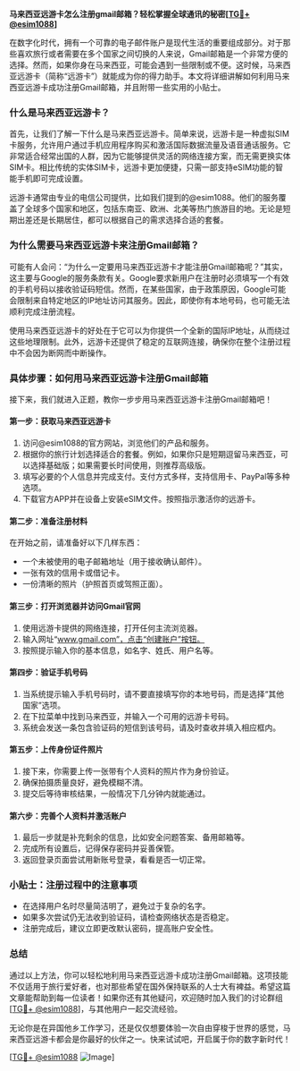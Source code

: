 **马来西亚远游卡怎么注册gmail邮箱？轻松掌握全球通讯的秘密[[TG💪+ @esim1088](https://t.me/s/esim1088)]**

在数字化时代，拥有一个可靠的电子邮件账户是现代生活的重要组成部分。对于那些喜欢旅行或者需要在多个国家之间切换的人来说，Gmail邮箱是一个非常方便的选择。然而，如果你身在马来西亚，可能会遇到一些限制或不便。这时候，马来西亚远游卡（简称“远游卡”）就能成为你的得力助手。本文将详细讲解如何利用马来西亚远游卡成功注册Gmail邮箱，并且附带一些实用的小贴士。

### **什么是马来西亚远游卡？**

首先，让我们了解一下什么是马来西亚远游卡。简单来说，远游卡是一种虚拟SIM卡服务，允许用户通过手机应用程序购买和激活国际数据流量及语音通话服务。它非常适合经常出国的人群，因为它能够提供灵活的网络连接方案，而无需更换实体SIM卡。相比传统的实体SIM卡，远游卡更加便捷，只需一部支持eSIM功能的智能手机即可完成设置。

远游卡通常由专业的电信公司提供，比如我们提到的@esim1088。他们的服务覆盖了全球多个国家和地区，包括东南亚、欧洲、北美等热门旅游目的地。无论是短期出差还是长期居住，都可以根据自己的需求选择合适的套餐。

### **为什么需要马来西亚远游卡来注册Gmail邮箱？**

可能有人会问：“为什么一定要用马来西亚远游卡才能注册Gmail邮箱呢？”其实，这主要与Google的服务条款有关。Google要求新用户在注册时必须填写一个有效的手机号码以接收验证码短信。然而，在某些国家，由于政策原因，Google可能会限制来自特定地区的IP地址访问其服务。因此，即使你有本地号码，也可能无法顺利完成注册流程。

使用马来西亚远游卡的好处在于它可以为你提供一个全新的国际IP地址，从而绕过这些地理限制。此外，远游卡还提供了稳定的互联网连接，确保你在整个注册过程中不会因为断网而中断操作。

### **具体步骤：如何用马来西亚远游卡注册Gmail邮箱**

接下来，我们就进入正题，教你一步步用马来西亚远游卡注册Gmail邮箱吧！

#### **第一步：获取马来西亚远游卡**
1. 访问@esim1088的官方网站，浏览他们的产品和服务。
2. 根据你的旅行计划选择适合的套餐。例如，如果你只是短期逗留马来西亚，可以选择基础版；如果需要长时间使用，则推荐高级版。
3. 填写必要的个人信息并完成支付。支付方式多样，支持信用卡、PayPal等多种选项。
4. 下载官方APP并在设备上安装eSIM文件。按照指示激活你的远游卡。

#### **第二步：准备注册材料**
在开始之前，请准备好以下几样东西：
- 一个未被使用的电子邮箱地址（用于接收确认邮件）。
- 一张有效的信用卡或借记卡。
- 一份清晰的照片（护照首页或驾照正面）。

#### **第三步：打开浏览器并访问Gmail官网**
1. 使用远游卡提供的网络连接，打开任何主流浏览器。
2. 输入网址“www.gmail.com”，点击“创建账户”按钮。
3. 按照提示输入你的基本信息，如名字、姓氏、用户名等。

#### **第四步：验证手机号码**
1. 当系统提示输入手机号码时，请不要直接填写你的本地号码，而是选择“其他国家”选项。
2. 在下拉菜单中找到马来西亚，并输入一个可用的远游卡号码。
3. 系统会发送一条包含验证码的短信到该号码，请及时查收并填入相应框内。

#### **第五步：上传身份证件照片**
1. 接下来，你需要上传一张带有个人资料的照片作为身份验证。
2. 确保拍摄质量良好，避免模糊不清。
3. 提交后等待审核结果，一般情况下几分钟内就能通过。

#### **第六步：完善个人资料并激活账户**
1. 最后一步就是补充剩余的信息，比如安全问题答案、备用邮箱等。
2. 完成所有设置后，记得保存密码并妥善保管。
3. 返回登录页面尝试用新账号登录，看看是否一切正常。

### **小贴士：注册过程中的注意事项**
- 在选择用户名时尽量简洁明了，避免过于复杂的名字。
- 如果多次尝试仍无法收到验证码，请检查网络状态是否稳定。
- 注册完成后，建议立即更改默认密码，提高账户安全性。

### **总结**
通过以上方法，你可以轻松地利用马来西亚远游卡成功注册Gmail邮箱。这项技能不仅适用于旅行爱好者，也对那些希望在国外保持联系的人士大有裨益。希望这篇文章能帮助到每一位读者！如果你还有其他疑问，欢迎随时加入我们的讨论群组[[TG💪+ @esim1088](https://t.me/s/esim1088)]，与其他用户一起交流经验。

无论你是在异国他乡工作学习，还是仅仅想要体验一次自由穿梭于世界的感觉，马来西亚远游卡都会是你最好的伙伴之一。快来试试吧，开启属于你的数字新时代！

[[TG💪+ @esim1088](https://t.me/s/esim1088) ![Image](https://i.postimg.cc/4NQfJmqS/Snipaste-2025-05-13-00-14-12.png)]